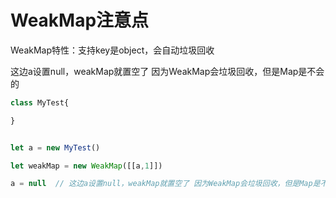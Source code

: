 # WeakMap注意点

WeakMap特性：支持key是object，会自动垃圾回收

这边a设置null，weakMap就置空了 因为WeakMap会垃圾回收，但是Map是不会的

```js
class MyTest{

}


let a = new MyTest()

let weakMap = new WeakMap([[a,1]])

a = null  // 这边a设置null，weakMap就置空了 因为WeakMap会垃圾回收，但是Map是不会的

```



